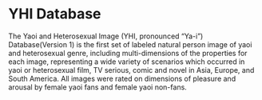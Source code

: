# YHI Database
The Yaoi and Heterosexual Image (YHI, pronounced “Ya-i”) Database(Version 1) is the first set of labeled natural person image of yaoi and heterosexual genre, including multi-dimensions of the properties for each image, representing a wide variety of scenarios which occurred in yaoi or heterosexual film, TV serious, comic and novel in Asia, Europe, and South America. All images were rated on dimensions of pleasure and arousal by female yaoi fans and female yaoi non-fans.
